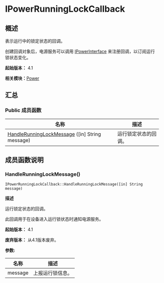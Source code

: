 # IPowerRunningLockCallback


## 概述

表示运行中的锁定状态的回调。

创建回调对象后，电源服务可以调用 [IPowerInterface](interface_i_power_interface_v12.md) 来注册回调，以订阅运行锁状态变化。

**起始版本：** 4.1

**相关模块：**[Power](power-v12.md)


## 汇总


### Public 成员函数

| 名称 | 描述 | 
| -------- | -------- |
| [HandleRunningLockMessage](#handlerunninglockmessage) ([in] String message) | 运行锁定状态的回调。 | 


## 成员函数说明


### HandleRunningLockMessage()

```
IPowerRunningLockCallback::HandleRunningLockMessage([in] String message)
```

**描述**

运行锁定状态的回调。

此回调用于在设备进入运行锁状态时通知电源服务。

**起始版本：** 4.1

**废弃版本：** 从4.1版本废弃。

**参数:**

| 名称 | 描述 | 
| -------- | -------- |
| message | 上报运行锁信息。 | 
